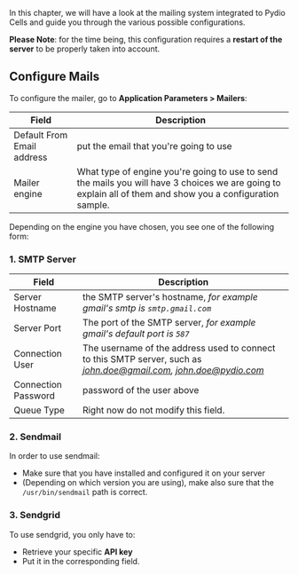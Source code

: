 In this chapter, we will have a look at the mailing system integrated to Pydio Cells and guide you through the various possible configurations.

**Please Note**: for the time being, this configuration requires a **restart of the server** to be properly taken into account.

## Configure Mails

To configure the mailer, go to **Application Parameters > Mailers**:

Field | Description
--- | ---
Default From Email address | put the email that you're going to use
Mailer engine  | What type of engine you're going to use to send the mails you will have 3 choices we are going to explain all of them and show you a configuration sample.

Depending on the engine you have chosen, you see one of the following form:

### 1. SMTP Server

Field | Description
--- | ---
Server Hostname  | the SMTP server's hostname, *for example gmail's smtp is `smtp.gmail.com`*
Server Port  |  The port of the SMTP server, *for example gmail's default port is `587`*
Connection User  | The username of the address used to connect to this SMTP server, such as *john.doe@gmail.com, john.doe@pydio.com*
Connection Password  | password of the user above
Queue Type  |  Right now do not modify this field.

### 2. Sendmail

In order to use sendmail:

- Make sure that you have installed and configured it on your server
- (Depending on which version you are using), make also sure that the `/usr/bin/sendmail` path is correct.

### 3. Sendgrid

To use sendgrid, you only have to:

- Retrieve your specific **API key** 
- Put it in the corresponding field.
